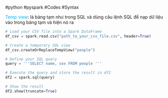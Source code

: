 #python  #pyspark #Codes #Syntax 

<font color="#00b0f0">Temp view</font>: là bảng tạm như trong SQL và dùng câu lệnh SQL để nạp dữ liệu vào trong bảng tạm và hiện nó ra
```Python
# Load your CSV file into a Spark DataFrame
df_csv = spark.read.csv("path_to_your_csv_file.csv", header=True)

# Create a temporary SQL view
df_csv.createOrReplaceTempView("people")

# Define your SQL query
query = '''SELECT name, sex FROM people '''

# Execute the query and store the result in df2
df2 = spark.sql(query)

# Show the result
df2.show(truncate=True)
```

